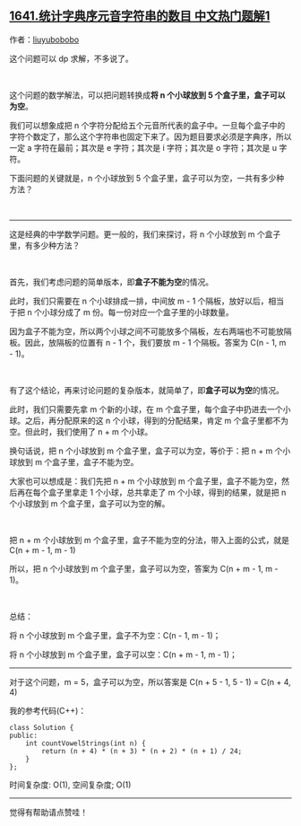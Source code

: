 ## [1641.统计字典序元音字符串的数目 中文热门题解1](https://leetcode.cn/problems/count-sorted-vowel-strings/solutions/100000/zhong-xue-shu-xue-ke-pu-n-ge-xiao-qiu-fang-dao-m-g)

作者：[liuyubobobo](https://leetcode.cn/u/liuyubobobo)

这个问题可以 dp 求解，不多说了。

<br/>

这个问题的数学解法，可以把问题转换成**将 n 个小球放到 5 个盒子里，盒子可以为空**。

我们可以想象成把 n 个字符分配给五个元音所代表的盒子中。一旦每个盒子中的字符个数定了，那么这个字符串也固定下来了。因为题目要求必须是字典序，所以一定 a 字符在最前；其次是 e 字符；其次是 i 字符；其次是 o 字符；其次是 u 字符。

下面问题的关键就是，n 个小球放到 5 个盒子里，盒子可以为空，一共有多少种方法？

<br/>

---

这是经典的中学数学问题。更一般的，我们来探讨，将 n 个小球放到 m 个盒子里，有多少种方法？

<br/>

首先，我们考虑问题的简单版本，即**盒子不能为空**的情况。

此时，我们只需要在 n 个小球排成一排，中间放 m - 1 个隔板，放好以后，相当于把 n 个小球分成了 m 份。每一份对应一个盒子里的小球数量。

因为盒子不能为空，所以两个小球之间不可能放多个隔板，左右两端也不可能放隔板。因此，放隔板的位置有 n - 1 个，我们要放 m - 1 个隔板。答案为 C(n - 1, m - 1)。

<br/>

有了这个结论，再来讨论问题的复杂版本，就简单了，即**盒子可以为空**的情况。

此时，我们只需要先拿 m 个新的小球，在 m 个盒子里，每个盒子中扔进去一个小球。之后，再分配原来的这 n 个小球，得到的分配结果，肯定 m 个盒子里都不为空。但此时，我们使用了 n + m 个小球。

换句话说，把 n 个小球放到 m 个盒子里，盒子可以为空，等价于：把 n + m 个小球放到 m 个盒子里，盒子不能为空。

大家也可以想成是：我们先把 n + m 个小球放到 m 个盒子里，盒子不能为空，然后再在每个盒子里拿走 1 个小球，总共拿走了 m 个小球，得到的结果，就是把 n 个小球放到 m 个盒子里，盒子可以为空的解。

<br/>

把 n + m 个小球放到 m 个盒子里，盒子不能为空的分法，带入上面的公式，就是 C(n + m - 1, m - 1)

所以，把 n 个小球放到 m 个盒子里，盒子可以为空，答案为 C(n + m - 1, m - 1)。

<br/>

总结：

将 n 个小球放到 m 个盒子里，盒子不为空：C(n - 1, m - 1)；

将 n 个小球放到 m 个盒子里，盒子可以空：C(n + m - 1, m - 1)；

---

对于这个问题，m = 5，盒子可以为空，所以答案是 C(n + 5 - 1, 5 - 1) = C(n + 4, 4)

我的参考代码(C++)：

```
class Solution {
public:
    int countVowelStrings(int n) {
        return (n + 4) * (n + 3) * (n + 2) * (n + 1) / 24;
    }
};
```

时间复杂度: O(1), 空间复杂度; O(1)

---

觉得有帮助请点赞哇！

